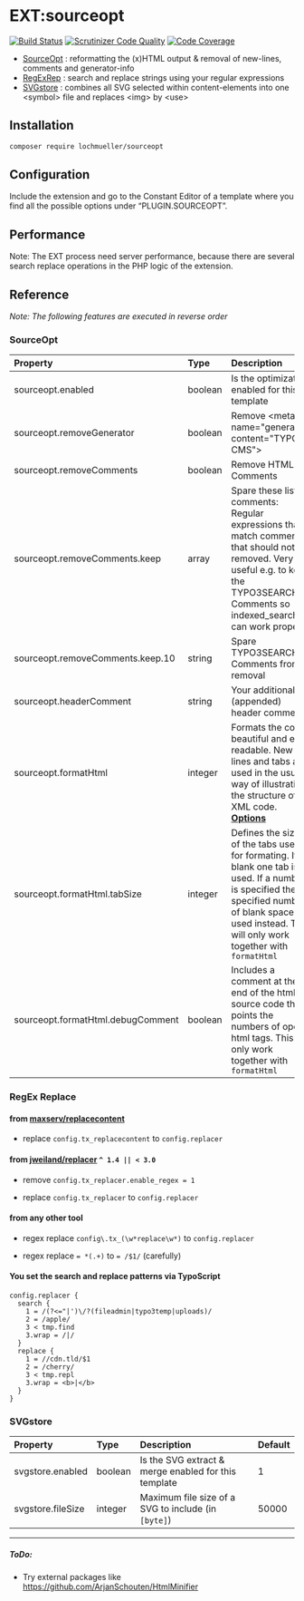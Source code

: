 # EXT:sourceopt

[![Build Status](https://github.com/lochmueller/sourceopt/workflows/Tests/badge.svg)](https://github.com/lochmueller/sourceopt/actions)
[![Scrutinizer Code Quality](https://scrutinizer-ci.com/g/lochmueller/sourceopt/badges/quality-score.png?b=master)](https://scrutinizer-ci.com/g/lochmueller/sourceopt/?branch=master)
[![Code Coverage](https://scrutinizer-ci.com/g/lochmueller/sourceopt/badges/coverage.png?b=master)](https://scrutinizer-ci.com/g/lochmueller/sourceopt/?branch=master)

- [SourceOpt](#sourceopt) : reformatting the (x)HTML output & removal of new-lines, comments and generator-info
- [RegExRep](#regex-replace) : search and replace strings using your regular expressions
- [SVGstore](#svgstore) : combines all SVG selected within content-elements into one \<symbol\> file and replaces \<img\> by \<use\>

## Installation

```bash
composer require lochmueller/sourceopt
```

## Configuration

Include the extension and go to the Constant Editor of a template where you find all the possible options under “PLUGIN.SOURCEOPT”.

## Performance

Note: The EXT process need server performance, because there are several search replace operations in the PHP logic of the extension.

## Reference

*Note: The following features are executed in reverse order*

### SourceOpt

| Property                          | Type        | Description                                                      | Default            |
|:----------------------------------|:------------|:-----------------------------------------------------------------|:-------------------|
| sourceopt.enabled                 | boolean     | Is the optimization enabled for this template                    | 1                  |
| sourceopt.removeGenerator         | boolean     | Remove \<meta name="generator" content="TYPO3 CMS"\>             | 1                  |
| sourceopt.removeComments          | boolean     | Remove HTML-Comments                                             | 1                  |
| sourceopt.removeComments.keep     | array       | Spare these listed comments: Regular expressions that match comments that should not be removed. Very useful e.g. to keep the TYPO3SEARCH-Comments so indexed_search can work properly | ``.10``            |
| sourceopt.removeComments.keep.10  | string      | Spare TYPO3SEARCH-Comments from removal                          | /^TYPO3SEARCH_/usi |
| sourceopt.headerComment           | string      | Your additional (appended) header comment                        | `[empty]`          |
| sourceopt.formatHtml              | integer     | Formats the code beautiful and easy readable. New lines and tabs are used in the usual way of illustrating the structure of an XML code. [**Options**](https://github.com/lochmueller/sourceopt/blob/master/Classes/Service/CleanHtmlService.php#L152) | 4                  |
| sourceopt.formatHtml.tabSize      | integer     | Defines the size of the tabs used for formating. If blank one tab is used. If a number is specified the specified number of blank spaces is used instead. This will only work together with `formatHtml` | `[empty]`          |
| sourceopt.formatHtml.debugComment | boolean     | Includes a comment at the end of the html source code that points the numbers of open html tags. This will only work together with `formatHtml` | `[empty]`

### RegEx Replace

#### from [maxserv/replacecontent](https://github.com/MaxServ/t3ext-replacecontent)

- replace `config.tx_replacecontent` to `config.replacer`

#### from [jweiland/replacer](https://github.com/jweiland-net/replacer) `^ 1.4 || < 3.0`

- remove `config.tx_replacer.enable_regex = 1`

- replace `config.tx_replacer` to `config.replacer`

#### from any other tool

- regex replace `config\.tx_(\w*replace\w*)` to `config.replacer`

- regex replace `= *(.+)` to `= /$1/` (carefully)

#### You set the search and replace patterns via TypoScript

```
config.replacer {
  search {
    1 = /(?<="|')\/?(fileadmin|typo3temp|uploads)/
    2 = /apple/
    3 < tmp.find
    3.wrap = /|/
  }
  replace {
    1 = //cdn.tld/$1
    2 = /cherry/
    3 < tmp.repl
    3.wrap = <b>|</b>
  }
}
```

### SVGstore

| Property                          | Type        | Description                                                      | Default            |
|:----------------------------------|:------------|:-----------------------------------------------------------------|:-------------------|
| svgstore.enabled                  | boolean     | Is the SVG extract & merge enabled for this template             | 1                  |
| svgstore.fileSize                 | integer     | Maximum file size of a SVG to include (in `[byte]`)              | 50000              |

---
##### ToDo:
- Try external packages like https://github.com/ArjanSchouten/HtmlMinifier

